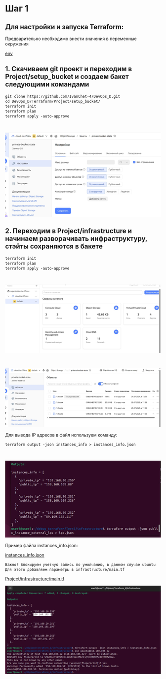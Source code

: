 # Шаг 1
## Для настройки и запуска Terraform:

Предварительно необходимо внести значения в переменные окружения <br>

[env](https://github.com/IvanChet-4/DevOps_D/blob/main/Terraform/env) <br>

## 1.  Скачиваем git проект и переходим в Project/setup_bucket и создаем бакет следующими командами

```
git clone https://github.com/IvanChet-4/DevOps_D.git
cd DevOps_D/Terraform/Project/setup_bucket/
terraform init
terraform plan
terraform apply -auto-approve
```
<br>

![Создание бакета с правами](https://github.com/IvanChet-4/DevOps_D/blob/main/images/terraform/1-1.jpg)

## 2.  Переходим в Project/infrastructure и начинаем разворачивать инфраструктуру, стэйты сохраняются в бакете

```
terraform init
terraform plan 
terraform apply -auto-approve
```
<br>

![Результат разворачивания ВМ, сетей](https://github.com/IvanChet-4/DevOps_D/blob/main/images/terraform/1-2.jpg)

<br>

![Сохранение стэйтов в ранее созданом бакете](https://github.com/IvanChet-4/DevOps_D/blob/main/images/terraform/1-3.jpg)

Для вывода IP адресов в файл используем команду: <br>

```
terraform output -json instances_info > instances_info.json
```

<br>

![Вывод IP адресов для дальнейшей настройки](https://github.com/IvanChet-4/DevOps_D/blob/main/images/terraform/1-4.jpg)

Пример файла instances_info.json:  <br>

[instances_info.json](https://github.com/IvanChet-4/DevOps_D/blob/main/Terraform/instances_info.json)  <br>

```
Важно! Блокируем учетную запись по умолчанию, в данном случае ubuntu
Для этого добавляем параметры в infrastructure/main.tf
```
[Project/infrastructure/main.tf](https://github.com/IvanChet-4/DevOps_D/blob/main/Terraform/Project/infrastructure/main.tf)   <br>

![Результат выполнения](https://github.com/IvanChet-4/DevOps_D/blob/main/images/terraform/1-5.jpg)

